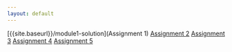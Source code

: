 ```yaml
---
layout: default
---
```


[{{site.baseurl}}/module1-solution](Assignment 1)
<a class="button" href="{{site.baseurl}}/module2-solution">Assignment 2</a>
<a class="button" href="{{site.baseurl}}/module3-solution">Assignment 3</a>
<a class="button" href="{{site.baseurl}}/module4-solution">Assignment 4</a>
<a class="button" href="{{site.baseurl}}/module5-solution">Assignment 5</a>

